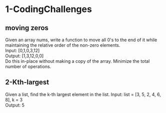 # 1-CodingChallenges
## moving zeros
Given an array nums, write a function to move all 0's to the end of it while maintaining the relative order of the non-zero elements.<br>
Input: [0,1,0,3,12] <br>
Output: [1,3,12,0,0] <br>
Do this in-place without making a copy of the array.
Minimize the total number of operations.
<br>
## 2-Kth-largest 
Given a list, find the k-th largest element in the list.
Input: list = [3, 5, 2, 4, 6, 8], k = 3 <br>
Output: 5
